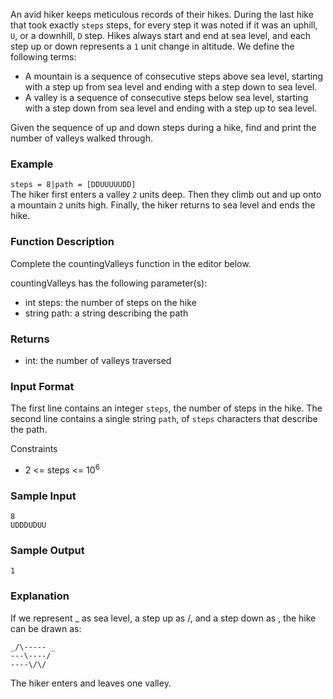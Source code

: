 An avid hiker keeps meticulous records of their hikes. During the last hike that took exactly `steps` steps, for every step it was noted if it was an uphill, `U`, or a downhill, `D` step. Hikes always start and end at sea level, and each step up or down represents a `1` unit change in altitude. We define the following terms:

-    A mountain is a sequence of consecutive steps above sea level, starting with a step up from sea level and ending with a step down to sea level.
-    A valley is a sequence of consecutive steps below sea level, starting with a step down from sea level and ending with a step up to sea level.

Given the sequence of up and down steps during a hike, find and print the number of valleys walked through.

### Example
`steps = 8|path = [DDUUUUUDD]`<br>
The hiker first enters a valley `2` units deep. Then they climb out and up onto a mountain `2` units high. Finally, the hiker returns to sea level and ends the hike.

### Function Description

Complete the countingValleys function in the editor below.

countingValleys has the following parameter(s):

-    int steps: the number of steps on the hike
-    string path: a string describing the path

### Returns

-    int: the number of valleys traversed

### Input Format

The first line contains an integer `steps`, the number of steps in the hike.
The second line contains a single string `path`, of `steps` characters that describe the path.

Constraints
- 2 <= steps <= 10<sup>6

### Sample Input

`8`<br>
`UDDDUDUU`

### Sample Output

`1`

### Explanation

If we represent _ as sea level, a step up as /, and a step down as \, the hike can be drawn as:

`_/\----- _`<br>
`---\----/`<br>
`----\/\/`

The hiker enters and leaves one valley.